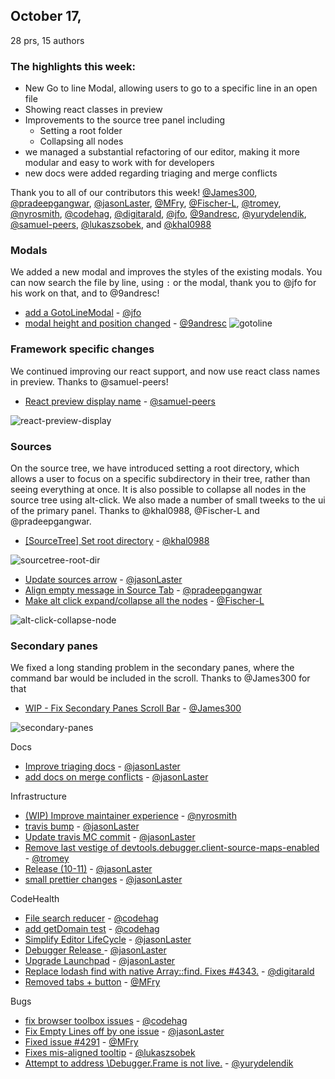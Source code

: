 ## October 17,
28 prs, 15 authors

### The highlights this week:

* New Go to line Modal, allowing users to go to a specific line in an open file
* Showing react classes in preview
* Improvements to the source tree panel including
  * Setting a root folder
  * Collapsing all nodes
* we managed a substantial refactoring of our editor, making it more modular and easy to work with for developers
* new docs were added regarding triaging and merge conflicts


Thank you to all of our contributors this week! [@James300], [@pradeepgangwar], [@jasonLaster], [@MFry], [@Fischer-L], [@tromey], [@nyrosmith], [@codehag], [@digitarald], [@jfo], [@9andresc], [@yurydelendik], [@samuel-peers], [@lukaszsobek], and [@khal0988]

### Modals
We added a new modal and improves the styles of the existing modals. You can now search the file by line, using `:` or the modal, thank you to @jfo for his work on that, and to @9andresc!

* [add a GotoLineModal][pr-13] - [@jfo]
* [modal height and position changed][pr-16] - [@9andresc]
![gotoline]

### Framework specific changes
We continued improving our react support, and now use react class names in preview. Thanks to @samuel-peers!

* [React preview display name][pr-19] - [@samuel-peers]

![react-preview-display]

### Sources

On the source tree, we have introduced setting a root directory, which allows a user to focus on a specific subdirectory in their tree, rather than seeing everything at once.  It is also possible to collapse all nodes in the source tree using alt-click. We also made a number of small tweeks to the ui of the primary panel. Thanks to @khal0988, @Fischer-L and @pradeepgangwar.

* [[SourceTree] Set root directory][pr-25] - [@khal0988]

![sourcetree-root-dir]

* [Update sources arrow][pr-12] - [@jasonLaster]
* [Align empty message in Source Tab][pr-1] - [@pradeepgangwar]
* [Make alt click expand/collapse all the nodes][pr-5] - [@Fischer-L]

![alt-click-collapse-node]


### Secondary panes

We fixed a long standing problem in the secondary panes, where the command bar would be included in the scroll. Thanks to @James300 for that

* [WIP - Fix Secondary Panes Scroll Bar][pr-0] - [@James300]

![secondary-panes]


Docs
* [Improve triaging docs][pr-14] - [@jasonLaster]
* [add docs on merge conflicts][pr-22] - [@jasonLaster]

Infrastructure
* [(WIP) Improve maintainer experience][pr-9] - [@nyrosmith]
* [travis bump][pr-17] - [@jasonLaster]
* [Update travis MC commit][pr-3] - [@jasonLaster]
* [Remove last vestige of devtools.debugger.client-source-maps-enabled][pr-6] - [@tromey]
* [Release (10-11)][pr-21] - [@jasonLaster]
* [small prettier changes][pr-27] - [@jasonLaster]

CodeHealth
* [File search reducer][pr-20] - [@codehag]
* [add getDomain test][pr-15] - [@codehag]
* [Simplify Editor LifeCycle][pr-2] - [@jasonLaster]
* [Debugger Release ][pr-7] - [@jasonLaster]
* [Upgrade Launchpad][pr-8] - [@jasonLaster]
* [Replace lodash find with native Array::find. Fixes #4343.][pr-11] - [@digitarald]
* [Removed tabs + button][pr-23] - [@MFry]


Bugs
* [fix browser toolbox issues][pr-10] - [@codehag]
* [Fix Empty Lines off by one issue][pr-26] - [@jasonLaster]
* [Fixed issue #4291][pr-4] - [@MFry]
* [Fixes mis-aligned tooltip][pr-24] - [@lukaszsobek]
* [Attempt to address \Debugger.Frame is not live\.][pr-18] - [@yurydelendik]

[secondary-panes]: http://g.recordit.co/42N2vI78yC.gif
[alt-click-collapse-node]: https://user-images.githubusercontent.com/5627487/31287959-b2194326-aaf5-11e7-8353-b074c9d16b1a.gif
[sourcetree-root-dir]:https://user-images.githubusercontent.com/17691158/31521283-ddeac576-af76-11e7-9ddf-f0e573c5a1a4.png
[react-preview-display]: https://user-images.githubusercontent.com/16711897/31501237-4c7239ea-af2f-11e7-8a30-a8a2a9c1371c.png
[gotoline]: http://g.recordit.co/asPJW23XZB.gif


[pr-0]:https://github.com/devtools-html/debugger.html/pull/4275
[pr-1]:https://github.com/devtools-html/debugger.html/pull/4337
[pr-2]:https://github.com/devtools-html/debugger.html/pull/4301
[pr-3]:https://github.com/devtools-html/debugger.html/pull/4335
[pr-4]:https://github.com/devtools-html/debugger.html/pull/4340
[pr-5]:https://github.com/devtools-html/debugger.html/pull/4309
[pr-6]:https://github.com/devtools-html/debugger.html/pull/4339
[pr-7]:https://github.com/devtools-html/debugger.html/pull/4341
[pr-8]:https://github.com/devtools-html/debugger.html/pull/4332
[pr-9]:https://github.com/devtools-html/debugger.html/pull/4352
[pr-10]:https://github.com/devtools-html/debugger.html/pull/4347
[pr-11]:https://github.com/devtools-html/debugger.html/pull/4344
[pr-12]:https://github.com/devtools-html/debugger.html/pull/4351
[pr-13]:https://github.com/devtools-html/debugger.html/pull/4323
[pr-14]:https://github.com/devtools-html/debugger.html/pull/4321
[pr-15]:https://github.com/devtools-html/debugger.html/pull/4356
[pr-16]:https://github.com/devtools-html/debugger.html/pull/4277
[pr-17]:https://github.com/devtools-html/debugger.html/pull/4358
[pr-18]:https://github.com/devtools-html/debugger.html/pull/4360
[pr-19]:https://github.com/devtools-html/debugger.html/pull/4357
[pr-20]:https://github.com/devtools-html/debugger.html/pull/4368
[pr-21]:https://github.com/devtools-html/debugger.html/pull/4359
[pr-22]:https://github.com/devtools-html/debugger.html/pull/4365
[pr-23]:https://github.com/devtools-html/debugger.html/pull/4367
[pr-24]:https://github.com/devtools-html/debugger.html/pull/4370
[pr-25]:https://github.com/devtools-html/debugger.html/pull/4363
[pr-26]:https://github.com/devtools-html/debugger.html/pull/4361
[pr-27]:https://github.com/devtools-html/debugger.html/pull/4364
[@James300]:http://github.com/James300
[@pradeepgangwar]:http://github.com/pradeepgangwar
[@jasonLaster]:http://github.com/jasonLaster
[@MFry]:http://github.com/MFry
[@Fischer-L]:http://github.com/Fischer-L
[@tromey]:http://github.com/tromey
[@nyrosmith]:http://github.com/nyrosmith
[@codehag]:http://github.com/codehag
[@digitarald]:http://github.com/digitarald
[@jfo]:http://github.com/jfo
[@9andresc]:http://github.com/9andresc
[@yurydelendik]:http://github.com/yurydelendik
[@samuel-peers]:http://github.com/samuel-peers
[@lukaszsobek]:http://github.com/lukaszsobek
[@khal0988]:http://github.com/khal0988

